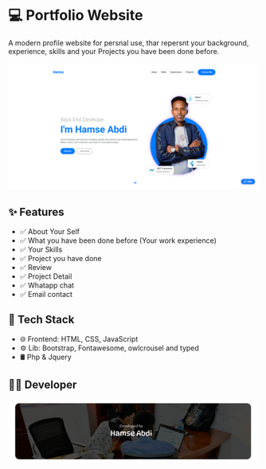 # 💻 Portfolio Website

A modern profile website for persnal use, thar repersnt your background, experience, skills and your Projects you have been done before.

![Project Screenshot](./img/home.png)



## ✨ Features

- ✅ About Your Self
- ✅ What you have been done before (Your work experience)
- ✅ Your Skills 
- ✅ Project you have done
- ✅ Review
- ✅ Project Detail
- ✅ Whatapp chat
- ✅ Email contact



## 🔧 Tech Stack

- 🌐 Frontend: HTML, CSS, JavaScript
- ⚙️ Lib: Bootstrap, Fontawesome, owlcrousel and typed
- 🛢  Php & Jquery

## 👨‍💻 Developer

![Project Screenshot](./img/cov.png)